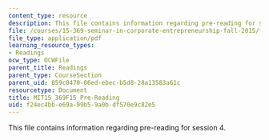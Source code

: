 ```yaml
---
content_type: resource
description: This file contains information regarding pre-reading for session 4.
file: /courses/15-369-seminar-in-corporate-entrepreneurship-fall-2015/f24ec4bbe69a99b59a0bdf570e9c82e5_MIT15_369F15_Pre-Reading.pdf
file_type: application/pdf
learning_resource_types:
- Readings
ocw_type: OCWFile
parent_title: Readings
parent_type: CourseSection
parent_uid: 859c0470-06ed-ebec-b5d8-28a13583a61c
resourcetype: Document
title: MIT15_369F15_Pre-Reading
uid: f24ec4bb-e69a-99b5-9a0b-df570e9c82e5
---
```

This file contains information regarding pre-reading for session 4.

